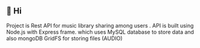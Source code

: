 👋 Hi 
- 
  Project is Rest API for music library sharing among users .
API is built using Node.js with Express frame. which uses MySQL database to store data and also mongoDB GridFS for storing files (AUDIO)
